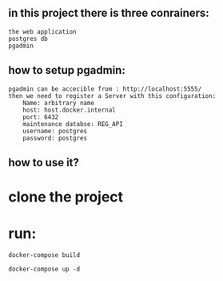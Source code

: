 ## in this project there is three conrainers:
    the web application
    postgres db
    pgadmin

## how to setup pgadmin:
    pgadmin can be accecible from : http://localhost:5555/
    then we need to register a Server with this configuration:
        Name: arbitrary name
        host: host.docker.internal
        port: 6432
        maintenance databse: REG_API
        username: postgres
        password: postgres

## how to use it?

# clone the project

# run:

    docker-compose build

    docker-compose up -d